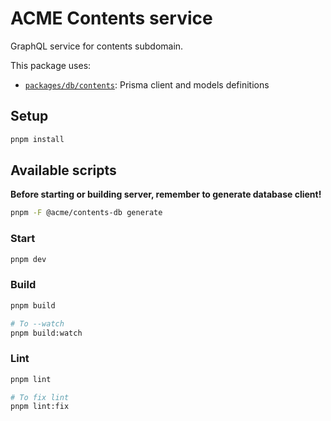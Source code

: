 # ACME Contents service

GraphQL service for contents subdomain.

This package uses:

- [`packages/db/contents`](../../packages/db/contents): Prisma client and models definitions

## Setup

```bash
pnpm install
```

## Available scripts

**Before starting or building server, remember to generate database client!**

```bash
pnpm -F @acme/contents-db generate
```

### Start

```bash
pnpm dev
```

### Build

```bash
pnpm build

# To --watch
pnpm build:watch
```

### Lint

```bash
pnpm lint

# To fix lint
pnpm lint:fix
```
